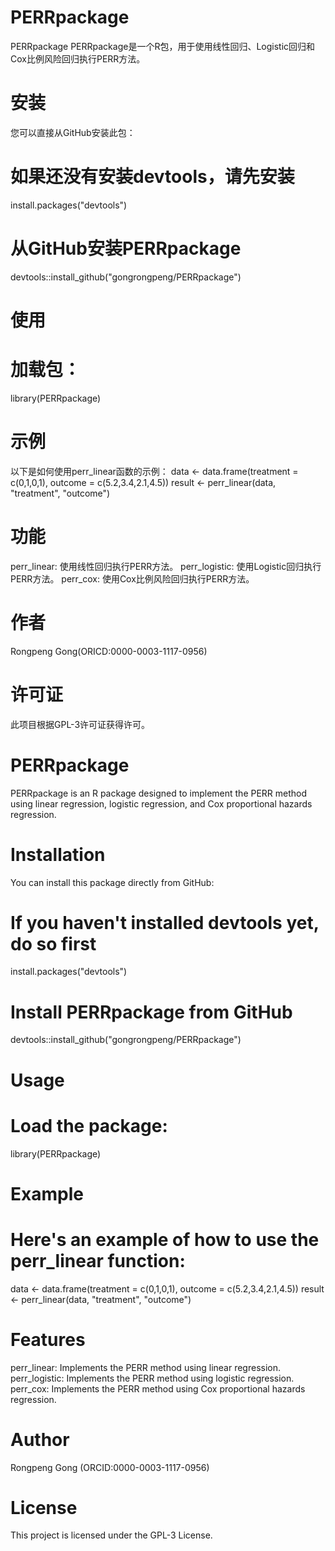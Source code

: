 # PERRpackage
PERRpackage
PERRpackage是一个R包，用于使用线性回归、Logistic回归和Cox比例风险回归执行PERR方法。

# 安装
您可以直接从GitHub安装此包：

# 如果还没有安装devtools，请先安装
install.packages("devtools")

# 从GitHub安装PERRpackage
devtools::install_github("gongrongpeng/PERRpackage")
# 使用
# 加载包：
library(PERRpackage)
# 示例
以下是如何使用perr_linear函数的示例：
data <- data.frame(treatment = c(0,1,0,1), outcome = c(5.2,3.4,2.1,4.5))
result <- perr_linear(data, "treatment", "outcome")
# 功能
perr_linear: 使用线性回归执行PERR方法。
perr_logistic: 使用Logistic回归执行PERR方法。
perr_cox: 使用Cox比例风险回归执行PERR方法。
# 作者
Rongpeng Gong(ORICD:0000-0003-1117-0956)

# 许可证
此项目根据GPL-3许可证获得许可。


# PERRpackage
PERRpackage is an R package designed to implement the PERR method using linear regression, logistic regression, and Cox proportional hazards regression.

# Installation
You can install this package directly from GitHub:
# If you haven't installed devtools yet, do so first
install.packages("devtools")

# Install PERRpackage from GitHub
devtools::install_github("gongrongpeng/PERRpackage")
# Usage
# Load the package:
library(PERRpackage)
# Example
# Here's an example of how to use the perr_linear function:
data <- data.frame(treatment = c(0,1,0,1), outcome = c(5.2,3.4,2.1,4.5))
result <- perr_linear(data, "treatment", "outcome")
# Features
perr_linear: Implements the PERR method using linear regression.
perr_logistic: Implements the PERR method using logistic regression.
perr_cox: Implements the PERR method using Cox proportional hazards regression.
# Author
Rongpeng Gong (ORCID:0000-0003-1117-0956)

# License
This project is licensed under the GPL-3 License.

